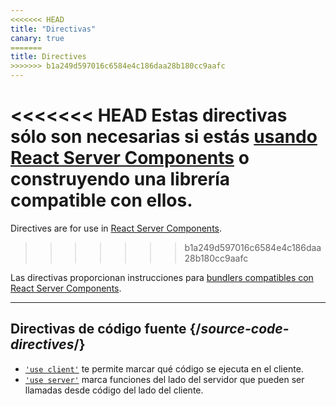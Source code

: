 ```yaml
---
<<<<<<< HEAD
title: "Directivas"
canary: true
=======
title: Directives
>>>>>>> b1a249d597016c6584e4c186daa28b180cc9aafc
---
```


<RSC>

<<<<<<< HEAD
Estas directivas sólo son necesarias si estás [usando React Server Components](/learn/start-a-new-react-project#bleeding-edge-react-frameworks) o construyendo una librería compatible con ellos.
=======
Directives are for use in [React Server Components](/learn/start-a-new-react-project#bleeding-edge-react-frameworks).
>>>>>>> b1a249d597016c6584e4c186daa28b180cc9aafc

</RSC>

<Intro>

Las directivas proporcionan instrucciones para [bundlers compatibles con React Server Components](/learn/start-a-new-react-project#bleeding-edge-react-frameworks).

</Intro>

---

## Directivas de código fuente {/*source-code-directives*/}

* [`'use client'`](/reference/rsc/use-client) te permite marcar qué código se ejecuta en el cliente.
* [`'use server'`](/reference/rsc/use-server) marca funciones del lado del servidor que pueden ser llamadas desde código del lado del cliente.
